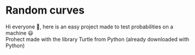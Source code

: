 # Random curves
Hi everyone 👋, here is an easy project made to test probabilities on a machine 😃\
Prohect made with the library Turtle from Python (already downloaded with Python)
